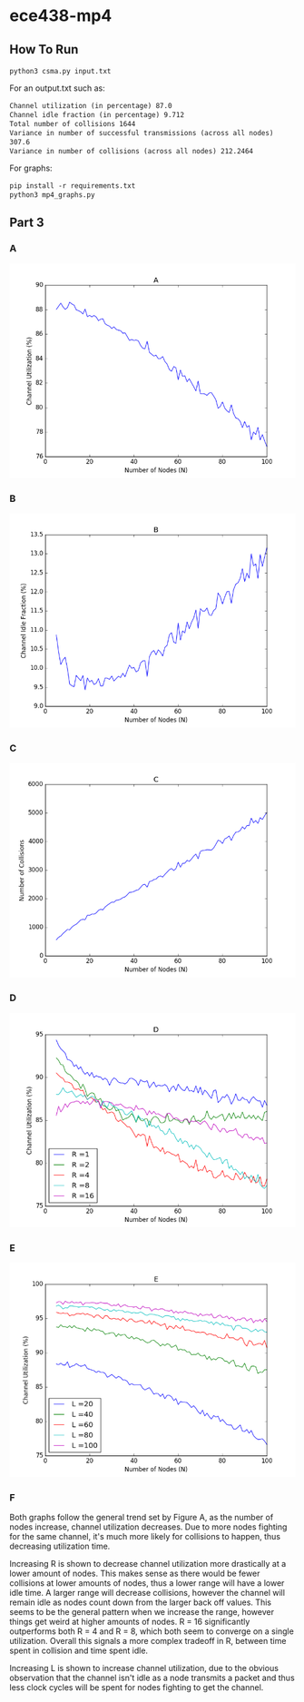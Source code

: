# ece438-mp4

## How To Run
```
python3 csma.py input.txt
```

For an output.txt such as:

```
Channel utilization (in percentage) 87.0
Channel idle fraction (in percentage) 9.712
Total number of collisions 1644
Variance in number of successful transmissions (across all nodes) 307.6
Variance in number of collisions (across all nodes) 212.2464

```

For graphs:

```
pip install -r requirements.txt
python3 mp4_graphs.py
```
## Part 3

### A
![figure_a](graphs/figure_a.png)
### B
![figure_b](graphs/figure_b.png)
### C
![figure_c](graphs/figure_c.png)
### D
![figure_d](graphs/figure_d.png)
### E
![figure_e](graphs/figure_e.png)
### F
Both graphs follow the general trend set by Figure A, as the number of nodes increase, channel utilization decreases. Due to more nodes fighting for the same channel, it's much more likely for collisions to happen, thus decreasing utilization time.

Increasing R is shown to decrease channel utilization more drastically at a lower amount of nodes. This makes sense as there would be fewer collisions at lower amounts of nodes, thus a lower range will have a lower idle time. A larger range will decrease collisions, however the channel will remain idle as nodes count down from the larger back off values. This seems to be the general pattern when we increase the range, however things get weird at higher amounts of nodes. R = 16 significantly outperforms both R = 4 and R = 8, which both seem to converge on a single utilization. Overall this signals a more complex tradeoff in R, between time spent in collision and time spent idle.

Increasing L is shown to increase channel utilization, due to the obvious observation that the channel isn't idle as a node transmits a packet and thus less clock cycles will be spent for nodes fighting to get the channel.
